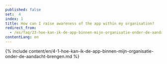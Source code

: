 ```yaml
---
published: false
set:  4
index: 1
title: How can I raise awareness of the app within my organisation?
redirect_from: 
  - /es/faq/23-hoe-kan-ik-de-app-binnen-mijn-organisatie-onder-de-aandacht-brengen
contentLang: en
---
```

{% include content/en/4-1-hoe-kan-ik-de-app-binnen-mijn-organisatie-onder-de-aandacht-brengen.md %}
